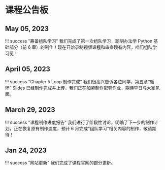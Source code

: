 # 课程公告板

## May 05, 2023
!!! success "筹备组队学习"
      我们完成了第一次组队学习，聪明办法学 Python 基础部分（前 6 章）的制作！现在开始录制视频课程和审查现有内容，咱们组队学习见！

## April 05, 2023

!!! success "Chapter 5 Loop 制作完成"
      我们很高兴告诉各位同学，第五章“循环” Slides 已经制作完成并上传，我们正在加紧制作配套作业，期待早日与大家见面。

## March 29, 2023

!!! success "课程制作进度报告"
      我们进行了阶段性讨论，明确了下一步的制作计划，正在恢复原有制作速度，预计 6 月完成”组队学习“相关内容的制作，敬请期待！
      
## Jan 24, 2023 

!!! success "网站更新"
      我们完成了课程官网的部分更新。